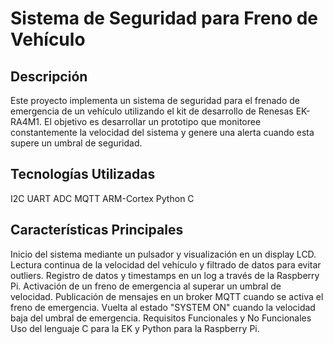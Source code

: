 # Sistema de Seguridad para Freno de Vehículo
## Descripción
Este proyecto implementa un sistema de seguridad para el frenado de emergencia de un vehículo utilizando el kit de desarrollo de Renesas EK-RA4M1. El objetivo es desarrollar un prototipo que monitoree constantemente la velocidad del sistema y genere una alerta cuando esta supere un umbral de seguridad.

## Tecnologías Utilizadas
I2C
UART
ADC
MQTT
ARM-Cortex
Python
C


## Características Principales
Inicio del sistema mediante un pulsador y visualización en un display LCD.
Lectura continua de la velocidad del vehículo y filtrado de datos para evitar outliers.
Registro de datos y timestamps en un log a través de la Raspberry Pi.
Activación de un freno de emergencia al superar un umbral de velocidad.
Publicación de mensajes en un broker MQTT cuando se activa el freno de emergencia.
Vuelta al estado "SYSTEM ON" cuando la velocidad baja del umbral de emergencia.
Requisitos Funcionales y No Funcionales
Uso del lenguaje C para la EK y Python para la Raspberry Pi.


